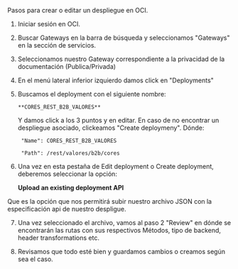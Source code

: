 
Pasos para crear o editar un despliegue en OCI.

1. Iniciar sesión en OCI.
2. Buscar Gateways en la barra de búsqueda y seleccionamos "Gateways" en la sección de servicios.
3. Seleccionamos nuestro Gateway correspondiente a la privacidad de la documentación (Publica/Privada)
4. En el menú lateral inferior izquierdo damos click en "Deployments"
5. Buscamos el deployment con el siguiente nombre:

       **CORES_REST_B2B_VALORES**

    Y damos click a los 3 puntos y en editar. En caso de no encontrar un despliegue asociado, clickeamos "Create deploymeny". Dónde:
   
        "Name": CORES_REST_B2B_VALORES
        
        "Path": /rest/valores/b2b/cores 

7. Una vez en esta pestaña de Edit deployment o Create deployment, deberemos seleccionar la opción:
    
    **Upload an existing deployment API**

Que es la opción que nos permitirá subir nuestro archivo JSON con la especificación api de nuestro despligue. 

7. Una vez seleccionado el archivo, vamos al paso 2 "Review" en dónde se encontrarán las rutas con sus respectivos Métodos, tipo de backend, header transformations etc.

8. Revisamos que todo esté bien y guardamos cambios o creamos según sea el caso. 
